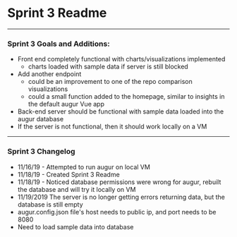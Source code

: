 # Sprint 3 Readme

---

### Sprint 3 Goals and Additions:
- Front end completely functional with charts/visualizations implemented
  - charts loaded with sample data if server is still blocked
- Add another endpoint
  - could be an improvement to one of the repo comparison visualizations
  - could a small function added to the homepage, similar to insights in the default augur Vue app
- Back-end server should be functional with sample data loaded into the augur database
 - If the server is not functional, then it should work locally on a VM

---

### Sprint 3 Changelog

- 11/16/19 - Attempted to run augur on local VM
- 11/18/19 - Created Sprint 3 Readme
- 11/18/19 - Noticed database permissions were wrong for augur, rebuilt the database and will try it locally on VM
- 11/19/2019 The server is no longer getting errors returning data, but the database is still empty
 - augur.config.json file's host needs to public ip, and port needs to be 8080
 - Need to load sample data into database
